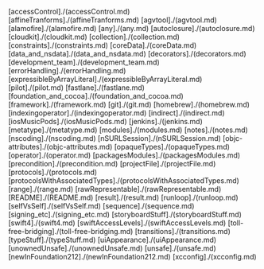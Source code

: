 [accessControl]./(accessControl.md)
[affineTranforms]./(affineTranforms.md)
[agvtool]./(agvtool.md)
[alamofire]./(alamofire.md)
[any]./(any.md)
[autoclosure]./(autoclosure.md)
[cloudkit]./(cloudkit.md)
[collection]./(collection.md)
[constraints]./(constraints.md)
[coreData]./(coreData.md)
[data_and_nsdata]./(data_and_nsdata.md)
[decorators]./(decorators.md)
[development_team]./(development_team.md)
[errorHandling]./(errorHandling.md)
[expressibleByArrayLiteral]./(expressibleByArrayLiteral.md)
[pilot]./(pilot.md)
[fastlane]./(fastlane.md)
[foundation_and_cocoa]./(foundation_and_cocoa.md)
[framework]./(framework.md)
[git]./(git.md)
[homebrew]./(homebrew.md)
[indexingoperator]./(indexingoperator.md)
[indirect]./(indirect.md)
[iosMusicPods]./(iosMusicPods.md)
[jenkins]./(jenkins.md)
[metatype]./(metatype.md)
[modules]./(modules.md)
[notes]./(notes.md)
[nscoding]./(nscoding.md)
[nSURLSession]./(nSURLSession.md)
[objc-attributes]./(objc-attributes.md)
[opaqueTypes]./(opaqueTypes.md)
[operator]./(operator.md)
[packagesModules]./(packagesModules.md)
[precondition]./(precondition.md)
[projectFile]./(projectFile.md)
[protocols]./(protocols.md)
[protocolsWithAssociatedTypes]./(protocolsWithAssociatedTypes.md)
[range]./(range.md)
[rawRepresentable]./(rawRepresentable.md)
[README]./(README.md)
[result]./(result.md)
[runloop]./(runloop.md)
[selfVsSelf]./(selfVsSelf.md)
[sequence]./(sequence.md)
[signing_etc]./(signing_etc.md)
[storyboardStuff]./(storyboardStuff.md)
[swift4]./(swift4.md)
[swiftAccessLevels]./(swiftAccessLevels.md)
[toll-free-bridging]./(toll-free-bridging.md)
[transitions]./(transitions.md)
[typeStuff]./(typeStuff.md)
[uiAppearance]./(uiAppearance.md)
[unownedUnsafe]./(unownedUnsafe.md)
[unsafe]./(unsafe.md)
[newInFoundation212]./(newInFoundation212.md)
[xcconfig]./(xcconfig.md)

